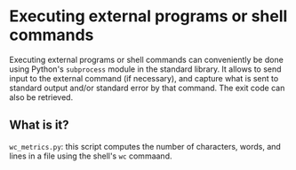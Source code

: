# Executing external programs or shell commands

Executing external programs or shell commands can conveniently be done
using Python's `subprocess` module in the standard library.  It allows
to send input to the external command (if necessary), and capture
what is sent to standard output and/or standard error by that command.
The exit code can also be retrieved.

## What is it?

`wc_metrics.py`: this script computes the number of characters, words, and
lines in a file using the shell's `wc` commaand.
